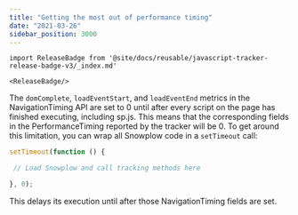 ```yaml
---
title: "Getting the most out of performance timing"
date: "2021-03-26"
sidebar_position: 3000
---
```


```mdx-code-block
import ReleaseBadge from '@site/docs/reusable/javascript-tracker-release-badge-v3/_index.md'

<ReleaseBadge/>
```

The `domComplete`, `loadEventStart`, and `loadEventEnd` metrics in the NavigationTiming API are set to 0 until after every script on the page has finished executing, including sp.js. This means that the corresponding fields in the PerformanceTiming reported by the tracker will be 0. To get around this limitation, you can wrap all Snowplow code in a `setTimeout` call:

```javascript
setTimeout(function () {

 // Load Snowplow and call tracking methods here

}, 0);
```

This delays its execution until after those NavigationTiming fields are set.
